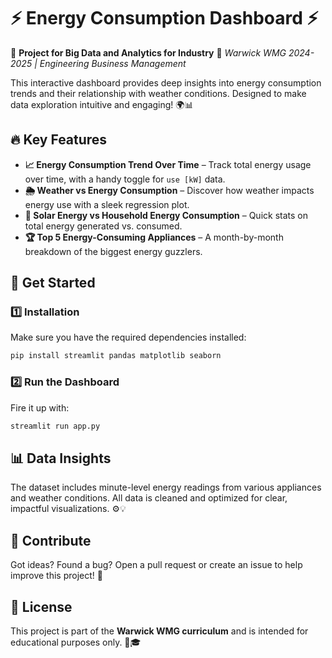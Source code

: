 # ⚡ Energy Consumption Dashboard ⚡

🚀 **Project for Big Data and Analytics for Industry** 📌 *Warwick WMG 2024-2025 | Engineering Business Management*

This interactive dashboard provides deep insights into energy consumption trends and their relationship with weather conditions. Designed to make data exploration intuitive and engaging! 🌍📊

## 🔥 Key Features

- **📈 Energy Consumption Trend Over Time** – Track total energy usage over time, with a handy toggle for `use [kW]` data.
- **🌦️ Weather vs Energy Consumption** – Discover how weather impacts energy use with a sleek regression plot.
- **🔋 Solar Energy vs Household Energy Consumption** – Quick stats on total energy generated vs. consumed.
- **🏆 Top 5 Energy-Consuming Appliances** – A month-by-month breakdown of the biggest energy guzzlers.

## 🚀 Get Started

### 1️⃣ Installation

Make sure you have the required dependencies installed:

```sh
pip install streamlit pandas matplotlib seaborn
```

### 2️⃣ Run the Dashboard

Fire it up with:

```sh
streamlit run app.py
```

## 📊 Data Insights

The dataset includes minute-level energy readings from various appliances and weather conditions. All data is cleaned and optimized for clear, impactful visualizations. ⚙️💡

## 🤝 Contribute

Got ideas? Found a bug? Open a pull request or create an issue to help improve this project! 🚀

## 📜 License

This project is part of the **Warwick WMG curriculum** and is intended for educational purposes only. 🏫🎓

